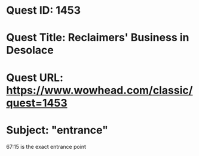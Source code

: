# Quest ID: 1453
# Quest Title: Reclaimers' Business in Desolace
# Quest URL: https://www.wowhead.com/classic/quest=1453
# Subject: "entrance"
67:15 is the exact entrance point